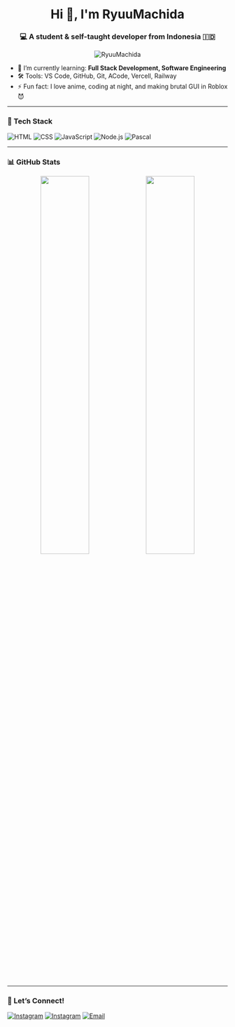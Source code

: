 <h1 align="center">Hi 👋, I'm RyuuMachida</h1>
<h3 align="center">💻 A student & self-taught developer from Indonesia 🇮🇩</h3>

<p align="center">
  <img src="https://komarev.com/ghpvc/?username=RyuuMachida&label=Profile%20views&color=0e75b6&style=flat" alt="RyuuMachida" />
</p>

- 🌱 I’m currently learning: **Full Stack Development, Software Engineering**
- 🛠️ Tools: VS Code, GitHub, Git, ACode, Vercell, Railway
- ⚡ Fun fact: I love anime, coding at night, and making brutal GUI in Roblox 😈

---

### 🚀 Tech Stack

![HTML](https://img.shields.io/badge/-HTML-E34F26?style=for-the-badge&logo=html5)
![CSS](https://img.shields.io/badge/-CSS-1572B6?style=for-the-badge&logo=css3)
![JavaScript](https://img.shields.io/badge/-JavaScript-F7DF1E?style=for-the-badge&logo=javascript)
![Node.js](https://img.shields.io/badge/-Node.js-339933?style=for-the-badge&logo=node.js)
![Pascal](https://img.shields.io/badge/-Pascal-512BD4?style=for-the-badge&logo=delphi)

---

### 📊 GitHub Stats

<p align="center">
  <img src="https://github-readme-stats.vercel.app/api?username=RyuuMachida&show_icons=true&theme=radical" width="47%" />
  <img src="https://github-readme-stats.vercel.app/api/top-langs/?username=RyuuMachida&layout=compact&theme=radical" width="47%" />
</p>

---

### 🔗 Let’s Connect!
[![Instagram](https://img.shields.io/badge/-@ryuumachida-purple?style=flat&logo=instagram&logoColor=white)](https://instagram.com/rilss_ear1)
[![Instagram](https://img.shields.io/badge/-@ryuumachida-purple?style=flat&logo=tiktok&logoColor=purple)](https://tiktok.com/rilss_ear1)
[![Email](https://img.shields.io/badge/-Email-red?style=flat&logo=gmail&logoColor=white)](mailto:arielenvan@gmail.com)
